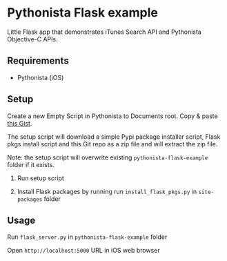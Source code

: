 # Pythonista Flask example

Little Flask app that demonstrates iTunes Search API and Pythonista Objective-C APIs.

## Requirements

* Pythonista (iOS)

## Setup

Create a new Empty Script in Pythonista to Documents root. Copy & paste [this Gist](https://gist.github.com/jlehikoinen/ebbb77b366d908243ad6).

The setup script will download a simple Pypi package installer script, Flask pkgs install script and this Git repo as a zip file and will extract the zip file.

Note: the setup script will overwrite existing `pythonista-flask-example` folder if it exists.

1. Run setup script

2. Install Flask packages by running run `install_flask_pkgs.py` in `site-packages` folder

## Usage

Run `flask_server.py` in `pythonista-flask-example` folder

Open `http://localhost:5000` URL in iOS web browser
